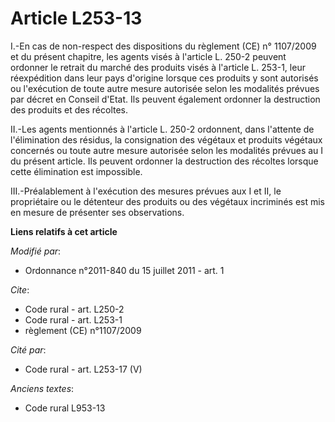 # Article L253-13

I.-En cas de non-respect des dispositions du règlement (CE) n° 1107/2009 et du présent chapitre, les agents visés à l'article
L. 250-2 peuvent ordonner le retrait du marché des produits visés à l'article L. 253-1, leur réexpédition dans leur pays
d'origine lorsque ces produits y sont autorisés ou l'exécution de toute autre mesure autorisée selon les modalités prévues
par décret en Conseil d'Etat. Ils peuvent également ordonner la destruction des produits et des récoltes. 

II.-Les agents mentionnés à l'article L. 250-2 ordonnent, dans l'attente de l'élimination des résidus, la consignation des
végétaux et produits végétaux concernés ou toute autre mesure autorisée selon les modalités prévues au I du présent article.
Ils peuvent ordonner la destruction des récoltes lorsque cette élimination est impossible. 

III.-Préalablement à l'exécution des mesures prévues aux I et II, le propriétaire ou le détenteur des produits ou des
végétaux incriminés est mis en mesure de présenter ses observations.

**Liens relatifs à cet article**

_Modifié par_:

  - Ordonnance n°2011-840 du 15 juillet 2011 - art. 1

_Cite_:

  - Code rural - art. L250-2
  - Code rural - art. L253-1
  - règlement (CE) n°1107/2009

_Cité par_:

  - Code rural - art. L253-17 (V)

_Anciens textes_:

  - Code rural L953-13
